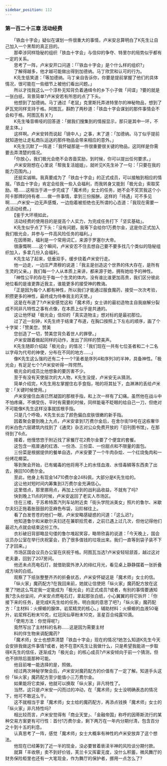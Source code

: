 ```yaml
---
sidebar_position: 112
---
```

### 第一百二十三章 活动经费  


　　「铁血十字会」疑似在谋划一件很重大的事情，卢米安总算明白了K先生让自己加入一个黑帮的真正目的。  
　　那牵涉同样隐秘的组织「铁血十字会」与信仰的争夺、特里尔的局势似乎都有一定的关系。  
　　思考了一阵，卢米安开口问道：「「铁血十字会」是个什么样的组织?」  
　　了解得越多，他才越可能做出得到加德纳。马丁欣赏和认可的行为。  
　　K先生低笑道：「等加德纳。马丁亲自告诉你，你要是提前掌握了他们的具体情况，很可能在一些细节上被他们看出问题。」  
　　所以才找我这么一个淳朴无知背负着通缉令的乡下小子做「间谍」?要的就是一张白纸，背景简单?卢米安若有所思的点了下头。  
　　他想到了加德纳。马丁通过「老鼠」克里斯托弄进特里尔的神秘物品，想到了萨瓦党同样支持于格。阿图瓦，斟酌了两秒道：「铁血十字会谋划的那件事情会不会和于格。阿图瓦有关?」  
　　K先生嗓音嘶哑的回答道：「据我们搜集到的情报显示，那只是其中一环，不是主体。」  
　　这样啊。卢米安转而说起「镜中人」之事，末了道：「加德纳。马丁似乎提前就知道他让走私商队运送的那件物品会带来相应的意外。」  
　　K先生沉默了一阵道：「我怀疑那是一件很重要很关键的物品，这同样是你需要去弄清楚的情况。  
　　「你放心，我们极光会绝不会吝啬奖励，到时候，你可以提出任何要求。」  
　　卢米安刚想在心里说「帮我复活姐姐」，就听见K先生补了一句：「只要在我的能力范围内。」  
　　还挺实诚嘛。我真要成为了「铁血十字会」的正式成员，可以接触到相应的情报。「铁血十字会」肯定会给我一些入会福利，而我转身又能到「极光会」索取奖励。嗯……这相当于进一步完成了「魔术师」女士的任务，她不会不奖赏我这个小阿卡那牌的持有者……做一件事情，拿到三份报酬，这样的「待遇」可不多见啊……卢米安一边无声感慨，一边抱着被拒绝也无所谓的心态道：「我现在需要一点活动经费。」  
　　【鉴于大环境如此，  
　　活动经费的使用目的是提高个人实力，为完成任务打下「坚实基础」。  
　　K先生似乎点了下头：「没有问题，我等下会给你1万费尔金，这是你正式加入我们极光会，并参与一件高风险任务的福利。」  
　　在因蒂斯，福利是一个常用词汇，来源于罗塞尔大帝。  
　　很康慨啊……这个瞬间，卢米安忍不住去想自己要不要多找几个类似的隐秘组织加入，多拿几份入会福利。  
　　K先生站了起来，低垂双手，缓步绕着卢米安行走。  
　　他一边走，一边庄严肃穆的说道：「我主是创造这个世界的伟大存在，是所有生灵的父亲。」我们每一个人从本质上来讲，都来源于她，拥有她给予的神性。  
　　「神性公平的存在于每一个生灵的体内，没有谁比谁更加高贵，我们区分彼此地位看的是谁更靠近我主，谁能更多的接受神的教诲。  
　　「正是因为每个人都有神性，所以我们才能通过服食魔药，接受一次次考验，积攒更多的神性，最终成为侍奉我主的天使。」  
　　这是在布道了?卢米安感觉这和「魔术师」女士讲的最初造物主自我崩解分裂成不同非凡特性之事有点像，在本质上似乎是共通的。  
　　这让他怀疑「极光会」信仰的「真实造物主」想对标的是最初那位。  
　　过了近一刻钟，K先生终于结束了布道，在胸口按照上下左右的顺序，画了个十字架：「赞美您，赞美  
　　您创造了一切，赞美您背负着世人的罪孽。」  
　　卢米安跟着做起同样的动作，发出了同样的赞美声。  
　　K先生随即介绍起「极光会」的情况：「我们现在一共有七位圣者和二十二名以字母为代号的神使，分布在不同的地方……」  
　　像K先生这么强的还有二十一个?圣者是序列4和序列3的半神，具备神性。「极光会」有足足七个?卢米安听得一阵愕然。  
　　极光会的成员比他想象的要厉害不少。  
　　至于有没有天使层次的大人物，K先生没提，卢米安无从猜测。  
　　简单介绍完，K先生用左掌握住右手食指，啪的将其扯下，血淋淋的丢给卢米安：「关键时候使用。」  
　　卢米安接住血液已然凝固的那根手指，和上次一样有了幻痛。虽然他在战斗中不怕疼痛，不惧受伤，平时有需要的时候，同样能毫不眨眼的给自己一刀，但绝对不可能像K先生这样没事就拔根手指。  
　　只是几个呼吸，K先生长出了颜色偏白皮肤很嫩的新手指。  
　　因着聚会要到晚上九点，卢米安拿到1万费尔金后，在舍尔街19号在这栋奢华的米白色六层建筑内找到了《通灵》杂志对公众免费开放的「旧刊图书馆」，在那待到了6点。  
　　接着，他慢悠悠于附近找了家餐厅花2费尔金要了个便宜的套餐。  
　　这包含一瓶普通的红酒、一份汤、三份菜、一份甜点和不限量的面包。  
　　三份菜是根据提供的餐单自选，卢米安要了一个牛肉杂烩、一个红烧兔肉和一份烤花椰菜。  
　　等到聚会开始，已有蝎毒的他将用不上的水怪血液、水怪毒鳞等东西卖了出去，换回100费尔金。  
　　至此，他身上有现金14710费尔金24科佩，大部分是K先生给的。  
　　这让他对短时间内筹集到3万费尔金充满信心。  
　　这里借点，那里挪用点，再加上分到的战利品收益，不就有了吗?  
　　快到晚上11点的时候，卢米安返回了老实人市场区。  
　　住在三楼，于苏希特蒸汽列车站附近卖「街头学院派美女」照片的鲁尔、米歇尔夫妇正拖着胀鼓鼓的亚麻色布袋，沿阶梯往上。  
　　看了白发苍苍的他们一眼，卢米安略感疑惑的问道：「这么迟?」  
　　他知道鲁尔和米歇尔夫妇还在兼职拾荒者，之前已遇上过几次，但他记得他们最迟九点就会结束这份工作。  
　　衣衫破旧背部略显句偻的鲁尔堆起笑容，略带欣喜的说道：「今天晚上，国会议员办公室在举行庆祝宴会，扔了很多值钱的垃圾出来。我们一直等到袋子装不下了才回来。」  
　　市场区国会议员办公室在庆祝于格。阿图瓦当选?卢米安轻轻颔首，越过这对老夫妻，回到了207房间。  
　　他还未点亮电石灯，就借助窗外渗入的绯红月光，看见桌上静静摆着一张折叠成方块的白纸。  
　　观察了下纸张整整齐齐的折叠状态，卢米安怀疑这是「魔术师」女士的信。  
　　「纵火家」魔药配方?在我回来前，她就让信使把「纵火家」魔药配方放在这里了?她这么笃定我一定能成为「极光会」的正式成员?或者，有别的事情要通知我?念头纷呈间，卢米安点燃电石灯，拿起那张白纸，小心翼翼的将它拆开：「你接下来的任务，是完成K先生给的任务。明白我的意思了吧?」「纵火家」魔药配方：「主材料：火蝾螈的腺体，岩浆精灵的核心。」辅助材料：火蝾螈的血液50毫升，岩浆辉石粉末10克，红冠凤仙草粉末10克，圣星百合纯露10滴。  
　　「使用方法：你觉得呢?」  
　　竟然写出了主材料的名称……这是因为需要主材  
　　料的伴生物来调配魔药?  
　　「魔术师」女士也想弄清楚「铁血十字会」现在的情况?她怎么知道K先生今天会安排我做这件事情?或者，她不在意K先生让我做什么，只是希望我能进一步取得K先生的信任，逐渐成为「极光会」的核心成员?卢米安倾向于前一个猜测，但也不排除后面那种可能。  
　　他目前唯一能选择的是，照做。  
　　经过两次神秘学聚会后，卢米安对魔药配方的价值有了一定了解。知道手头这份「纵火家」魔药配方至少能值小三万费尔金。  
　　如果能将它卖掉，他就可以换取「纵火家」非凡特性了。  
　　当然，这只是卢米安一闪而过的冲动，在「魔术师」女士没明确表态的情况下，他可不敢这么干。  
　　这不就相当于拿「魔术师」女士给的魔药配方，再添点钱换「魔术师」女士的「纵火家」非凡特性吗?  
　　相比较而言，卢米安觉得有「商业天堂」、「金融帝国」称呼的因蒂斯流行的某种交易方案更有可行性：首付1万费尔金，剩下两万在一年内分期付清，包含百分之十到十五的利息。  
　　认真思考了一阵，感觉「魔术师」女士大概率有神性的卢米安放弃了这个想法。  
　　他现在已经筹到了近一半的现金，没必要冒着亵渎半神的风险谈分期付款。  
　　就算「丰收祭」卖不到好价钱，芙兰卡又挥霍无度，没什么积蓄，微风舞厅的财务保险柜里也还有一大笔现金，作为舞厅的保护者，挪用一点怎么了?  
